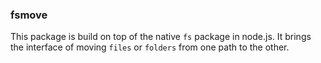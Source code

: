### fsmove

This package is build on top of the native `fs` package in node.js. It brings the interface of moving `files` or `folders` from one path to the other.
